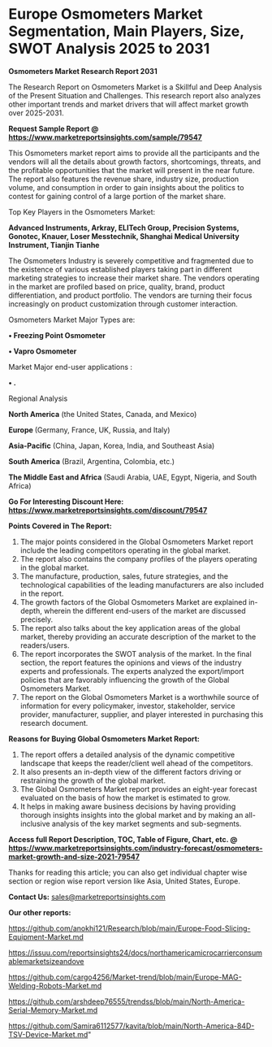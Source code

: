 # Europe Osmometers Market Segmentation, Main Players, Size, SWOT Analysis 2025 to 2031

<strong>Osmometers Market Research Report 2031</strong>

The Research Report on Osmometers Market is a Skillful and Deep Analysis of the Present Situation and Challenges. This research report also analyzes other important trends and market drivers that will affect market growth over 2025-2031.

<strong>Request Sample Report @ <a href=https://www.marketreportsinsights.com/sample/79547>https://www.marketreportsinsights.com/sample/79547</a></strong>

This Osmometers market report aims to provide all the participants and the vendors will all the details about growth factors, shortcomings, threats, and the profitable opportunities that the market will present in the near future. The report also features the revenue share, industry size, production volume, and consumption in order to gain insights about the politics to contest for gaining control of a large portion of the market share.

Top Key Players in the Osmometers Market:

<strong>Advanced Instruments, Arkray, ELITech Group, Precision Systems, Gonotec, Knauer, Loser Messtechnik, Shanghai Medical University Instrument, Tianjin Tianhe</strong>

The Osmometers Industry is severely competitive and fragmented due to the existence of various established players taking part in different marketing strategies to increase their market share. The vendors operating in the market are profiled based on price, quality, brand, product differentiation, and product portfolio. The vendors are turning their focus increasingly on product customization through customer interaction.

Osmometers Market Major Types are:

<strong>• Freezing Point Osmometer

• Vapro Osmometer</strong>

Market Major end-user applications :

<strong>• .</strong>

Regional Analysis

</u><strong><b>North America</b></strong> (the United States, Canada, and Mexico)

<strong><b>Europe </b></strong>(Germany, France, UK, Russia, and Italy)

<strong><b>Asia-Pacific</b></strong> (China, Japan, Korea, India, and Southeast Asia)

<strong><b>South America</b></strong> (Brazil, Argentina, Colombia, etc.)

<strong><b>The Middle East and Africa</b></strong> (Saudi Arabia, UAE, Egypt, Nigeria, and South Africa)

<strong>Go For Interesting Discount Here: <a href=https://www.marketreportsinsights.com/discount/79547>https://www.marketreportsinsights.com/discount/79547</a></strong>

<strong>Points Covered in The Report:</strong>
<ol>
  <li>The major points considered in the Global Osmometers Market report include the leading competitors operating in the global market.</li>
  <li>The report also contains the company profiles of the players operating in the global market.</li>
  <li>The manufacture, production, sales, future strategies, and the technological capabilities of the leading manufacturers are also included in the report.</li>
  <li>The growth factors of the Global Osmometers Market are explained in-depth, wherein the different end-users of the market are discussed precisely.</li>
  <li>The report also talks about the key application areas of the global market, thereby providing an accurate description of the market to the readers/users.</li>
  <li>The report incorporates the SWOT analysis of the market. In the final section, the report features the opinions and views of the industry experts and professionals. The experts analyzed the export/import policies that are favorably influencing the growth of the Global Osmometers Market.</li>
  <li>The report on the Global Osmometers Market is a worthwhile source of information for every policymaker, investor, stakeholder, service provider, manufacturer, supplier, and player interested in purchasing this research document.</li>
</ol>
<strong>Reasons for Buying Global Osmometers Market Report:</strong>

<ol>
  <li>The report offers a detailed analysis of the dynamic competitive landscape that keeps the reader/client well ahead of the competitors.</li>
  <li>It also presents an in-depth view of the different factors driving or restraining the growth of the global market.</li>
  <li>The Global Osmometers Market report provides an eight-year forecast evaluated on the basis of how the market is estimated to grow.</li>
  <li>It helps in making aware business decisions by having providing thorough insights insights into the global market and by making an all-inclusive analysis of the key market segments and sub-segments.</li>
</ol>
<strong>Access full Report Description, TOC, Table of Figure, Chart, etc. @ <a href=https://www.marketreportsinsights.com/industry-forecast/osmometers-market-growth-and-size-2021-79547>https://www.marketreportsinsights.com/industry-forecast/osmometers-market-growth-and-size-2021-79547</a></strong>


Thanks for reading this article; you can also get individual chapter wise section or region wise report version like Asia, United States, Europe.

<strong>Contact Us:</strong>
sales@marketreportsinsights.com

<strong>Our other reports:</strong>

<a href=https://github.com/anokhi121/Research/blob/main/Europe-Food-Slicing-Equipment-Market.md>https://github.com/anokhi121/Research/blob/main/Europe-Food-Slicing-Equipment-Market.md</a>

<a href=https://issuu.com/reportsinsights24/docs/northamericamicrocarrierconsumablemarketsizeandove>https://issuu.com/reportsinsights24/docs/northamericamicrocarrierconsumablemarketsizeandove</a>

<a href=https://github.com/cargo4256/Market-trend/blob/main/Europe-MAG-Welding-Robots-Market.md>https://github.com/cargo4256/Market-trend/blob/main/Europe-MAG-Welding-Robots-Market.md</a>

<a href=https://github.com/arshdeep76555/trendss/blob/main/North-America-Serial-Memory-Market.md>https://github.com/arshdeep76555/trendss/blob/main/North-America-Serial-Memory-Market.md</a>

<a href=https://github.com/Samira6112577/kavita/blob/main/North-America-84D-TSV-Device-Market.md>https://github.com/Samira6112577/kavita/blob/main/North-America-84D-TSV-Device-Market.md</a>"
